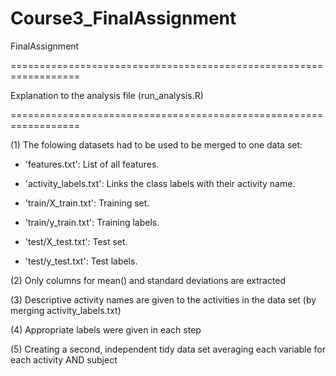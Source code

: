 # Course3_FinalAssignment
FinalAssignment

==================================================================

Explanation to the analysis file (run_analysis.R)

==================================================================

(1) The folowing datasets had to be used to be merged to one data set:

- 'features.txt': List of all features.

- 'activity_labels.txt': Links the class labels with their activity name.

- 'train/X_train.txt': Training set.

- 'train/y_train.txt': Training labels.

- 'test/X_test.txt': Test set.

- 'test/y_test.txt': Test labels.


(2) Only columns for mean() and standard deviations are extracted

(3) Descriptive activity names are given to the activities in the data set (by merging activity_labels.txt)

(4) Appropriate labels were given in each step

(5) Creating a second, independent tidy data set averaging each variable for each activity AND subject
